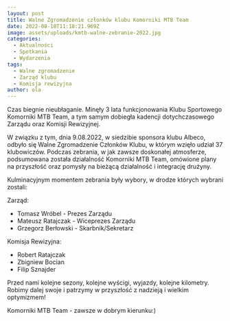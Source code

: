 ```yaml
---
layout: post
title: Walne Zgromadzenie członków klubu Komorniki MTB Team
date: 2022-08-18T11:18:21.969Z
image: assets/uploads/kmtb-walne-zebranie-2022.jpg
categories:
  - Aktualności
  - Spotkania
  - Wydarzenia
tags:
  - Walne zgromadzenie
  - Zarząd klubu
  - Komisja rewizyjna
author: ola
---
```

Czas biegnie nieubłaganie. Minęły 3 lata funkcjonowania Klubu Sportowego Komorniki MTB Team, a tym samym dobiegła kadencji dotychczasowego Zarządu oraz Komisji Rewizyjnej.
<!--more-->

W związku z tym, dnia 9.08.2022, w siedzibie sponsora klubu Albeco, odbyło się Walne Zgromadzenie Członków Klubu, w którym wzięło udział 37 klubowiczów. Podczas zebrania, w jak zawsze doskonałej atmosferze, podsumowana została działalność Komorniki MTB Team, omówione plany na przyszłość oraz pomysły na bieżącą działalność i integrację drużyny.

Kulminacyjnym momentem zebrania były wybory, w drodze których wybrani zostali:

Zarząd:

* Tomasz Wróbel - Prezes Zarządu
* Mateusz Ratajczak - Wiceprezes Zarządu
* Grzegorz Berłowski - Skarbnik/Sekretarz

Komisja Rewizyjna:

* Robert Ratajczak
* Zbigniew Bocian
* Filip Sznajder

Przed nami kolejne sezony, kolejne wyścigi, wyjazdy, kolejne kilometry. Robimy dalej swoje i patrzymy w przyszłość z nadzieją i wielkim optymizmem!

Komorniki MTB Team - zawsze w dobrym kierunku:)